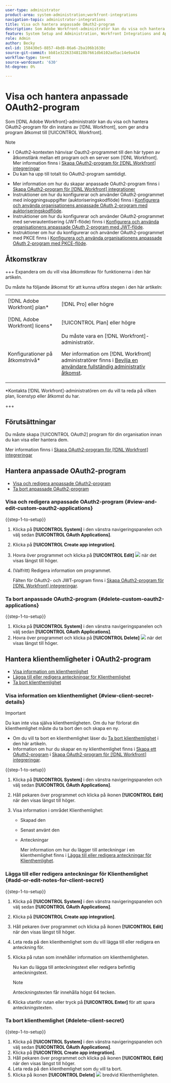 ```yaml
---
user-type: administrator
product-area: system-administration;workfront-integrations
navigation-topic: administrator-integrations
title: Visa och hantera anpassade OAuth2-program
description: Som Adobe Workfront-administratör kan du visa och hantera OAuth2-program för din instans av Workfront, som ger andra program åtkomst till Workfront.
feature: System Setup and Administration, Workfront Integrations and Apps
role: Admin
author: Becky
exl-id: 158430e5-8857-4bd8-86a6-2ba106b1638c
source-git-commit: bb81e32263348128b7661db6102ad5ac14e9a434
workflow-type: tm+mt
source-wordcount: '630'
ht-degree: 0%

---
```


# Visa och hantera anpassade OAuth2-program

Som [!DNL Adobe Workfront]-administratör kan du visa och hantera OAuth2-program för din instans av [!DNL Workfront], som ger andra program åtkomst till [!UICONTROL Workfront].

>[!NOTE]
>
>* I OAuth2-kontexten hänvisar Oauth2-programmet till den här typen av åtkomstlänk mellan ett program och en server som [!DNL Workfront]. Mer information finns i [Skapa OAuth2-program för [!DNL Workfront] integreringar](../../administration-and-setup/configure-integrations/create-oauth-application.md)
>* Du kan ha upp till totalt tio OAuth2-program samtidigt.

* Mer information om hur du skapar anpassade OAuth2-program finns i [Skapa OAuth2-program för [!DNL Workfront] integrationer](../../administration-and-setup/configure-integrations/create-oauth-application.md)
* Instruktioner om hur du konfigurerar och använder OAuth2-programmet med inloggningsuppgifter (auktoriseringskodflöde) finns i [Konfigurera och använda organisationens anpassade OAuth 2-program med auktoriseringskodflöde](../../wf-api/api/oauth-app-code-token-flow.md).
* Instruktioner om hur du konfigurerar och använder OAuth2-programmet med serverautentisering (JWT-flöde) finns i [Konfigurera och använda organisationens anpassade OAuth 2-program med JWT-flöde](../../wf-api/api/oauth-app-jwt-flow.md).
* Instruktioner om hur du konfigurerar och använder OAuth2-programmet med PKCE finns i [Konfigurera och använda organisationens anpassade OAuth 2-program med PKCE-flöde](../../wf-api/api/oauth-app-pkce-flow.md).

## Åtkomstkrav

+++ Expandera om du vill visa åtkomstkrav för funktionerna i den här artikeln.

Du måste ha följande åtkomst för att kunna utföra stegen i den här artikeln:

<table style="table-layout:auto"> 
 <col> 
 <col> 
 <tbody> 
  <tr> 
   <td role="rowheader">[!DNL Adobe Workfront] plan*</td> 
   <td> <p>[!DNL Pro] eller högre</p> </td> 
  </tr> 
  <tr> 
   <td role="rowheader">[!DNL Adobe Workfront] licens*</td> 
   <td> <p>[!UICONTROL Plan] eller högre</p> </td> 
  </tr> 
  <tr> 
   <td role="rowheader">Konfigurationer på åtkomstnivå*</td> 
   <td> Du måste vara en [!DNL Workfront]-administratör. </p>
    <p>Mer information om [!DNL Workfront] administratörer finns i <a href="../../administration-and-setup/add-users/configure-and-grant-access/grant-a-user-full-administrative-access.md" class="MCXref xref">Bevilja en användare fullständig administrativ åtkomst</a>.</p>
     </td> 
  </tr> 
 </tbody> 
</table>

&#42;Kontakta [!DNL Workfront]-administratören om du vill ta reda på vilken plan, licenstyp eller åtkomst du har.

+++

## Förutsättningar

Du måste skapa [!UICONTROL OAuth2] program för din organisation innan du kan visa eller hantera dem.

Mer information finns i [Skapa OAuth2-program för [!DNL Workfront] integreringar](../../administration-and-setup/configure-integrations/create-oauth-application.md)

## Hantera anpassade OAuth2-program

* [Visa och redigera anpassade OAuth2-program](#view-and-edit-custom-oauth2-applications)
* [Ta bort anpassade OAuth2-program](#delete-custom-oauth2-applications)

### Visa och redigera anpassade OAuth2-program {#view-and-edit-custom-oauth2-applications}

{{step-1-to-setup}}

1. Klicka på **[!UICONTROL System]** i den vänstra navigeringspanelen och välj sedan **[!UICONTROL OAuth Applications]**.
1. Klicka på **[!UICONTROL Create app integration]**.
1. Hovra över programmet och klicka på **[!UICONTROL Edit]** ![](assets/edit-icon.png) när det visas längst till höger.
1. (Valfritt) Redigera information om programmet.

   Fälten för OAuth2- och JWT-program finns i [Skapa OAuth2-program för [!DNL Workfront] integreringar](../../administration-and-setup/configure-integrations/create-oauth-application.md).

### Ta bort anpassade OAuth2-program {#delete-custom-oauth2-applications}

{{step-1-to-setup}}

1. Klicka på **[!UICONTROL System]** i den vänstra navigeringspanelen och välj sedan **[!UICONTROL OAuth Applications]**.
1. Hovra över programmet och klicka på **[!UICONTROL Delete]** ![](assets/delete.png) när det visas längst till höger.

## Hantera klienthemligheter i OAuth2-program

* [Visa information om klienthemlighet](#view-client-secret-details)
* [Lägga till eller redigera anteckningar för Klienthemlighet](#add-or-edit-notes-for-client-secret)
* [Ta bort klienthemlighet](#delete-client-secret)

### Visa information om klienthemlighet {#view-client-secret-details}

>[!IMPORTANT]
>
>Du kan inte visa själva klienthemligheten. Om du har förlorat din klienthemlighet måste du ta bort den och skapa en ny.
>
>* Om du vill ta bort en klienthemlighet läser du [Ta bort klienthemlighet](#delete-client-secret) i den här artikeln.
>* Information om hur du skapar en ny klienthemlighet finns i [Skapa ett OAuth2-program](../../administration-and-setup/configure-integrations/create-oauth-application.md#create) i [Skapa OAuth2-program för [!DNL Workfront] integreringar](../../administration-and-setup/configure-integrations/create-oauth-application.md).
>

{{step-1-to-setup}}

1. Klicka på **[!UICONTROL System]** i den vänstra navigeringspanelen och välj sedan **[!UICONTROL OAuth Applications]**.
1. Håll pekaren över programmet och klicka på ikonen **[!UICONTROL Edit]** när den visas längst till höger.
1. Visa information i området Klienthemlighet:

   * Skapad den
   * Senast använt den
   * Anteckningar

     Mer information om hur du lägger till anteckningar i en klienthemlighet finns i [Lägga till eller redigera anteckningar för Klienthemlighet](#add-or-edit-notes-for-client-secret).

### Lägga till eller redigera anteckningar för Klienthemlighet {#add-or-edit-notes-for-client-secret}

{{step-1-to-setup}}

1. Klicka på **[!UICONTROL System]** i den vänstra navigeringspanelen och välj sedan **[!UICONTROL OAuth Applications]**.
1. Klicka på **[!UICONTROL Create app integration]**.
1. Håll pekaren över programmet och klicka på ikonen **[!UICONTROL Edit]** när den visas längst till höger.
1. Leta reda på den klienthemlighet som du vill lägga till eller redigera en anteckning för.
1. Klicka på rutan som innehåller information om klienthemligheten.

   Nu kan du lägga till anteckningstext eller redigera befintlig anteckningstext.

   >[!NOTE]
   >
   >Anteckningstexten får innehålla högst 64 tecken.

1. Klicka utanför rutan eller tryck på **[!UICONTROL Enter]** för att spara anteckningstexten.

### Ta bort klienthemlighet {#delete-client-secret}

{{step-1-to-setup}}

1. Klicka på **[!UICONTROL System]** i den vänstra navigeringspanelen och välj sedan **[!UICONTROL OAuth Applications]**.
1. Klicka på **[!UICONTROL Create app integration]**.
1. Håll pekaren över programmet och klicka på ikonen **[!UICONTROL Edit]** när den visas längst till höger.
1. Leta reda på den klienthemlighet som du vill ta bort.
1. Klicka på ikonen **[!UICONTROL Delete]** ![](assets/delete.png) bredvid Klienthemligheten.
